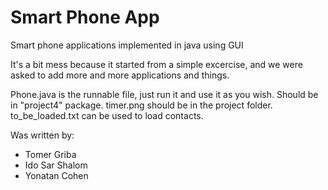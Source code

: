 # Smart Phone App

Smart phone applications implemented in java using GUI

It's a bit mess because it started from a simple excercise, and we were asked to add more and more applications and things.

Phone.java is the runnable file, just run it and use it as you wish.
Should be in "project4" package.
timer.png should be in the project folder.
to_be_loaded.txt can be used to load contacts.

Was written by:  
   * Tomer Griba
   * Ido Sar Shalom
   * Yonatan Cohen
